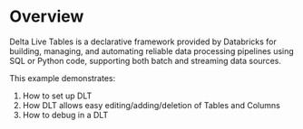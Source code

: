# Overview

Delta Live Tables is a declarative framework provided by Databricks for building, managing, and automating reliable data processing pipelines using SQL or Python code, supporting both batch and streaming data sources. 

This example demonstrates:
1. How to set up DLT
2. How DLT allows easy editing/adding/deletion of Tables and Columns
3. How to debug in a DLT